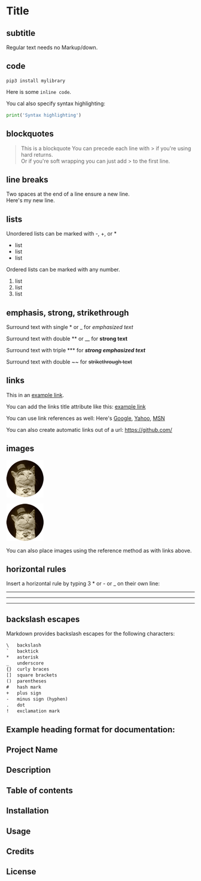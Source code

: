 # Title

## subtitle

Regular text needs no Markup/down.

## code
```
pip3 install mylibrary
```
Here is some `inline code`.

You cal also specify syntax highlighting:

```python
print('Syntax highlighting')
```

## blockquotes

> This is a blockquote
> You can precede each line with > if you're using hard returns.  
> Or if you're soft wrapping you can just add > to the first line.

## line breaks

Two spaces at the end of a line ensure a new line.  
Here's my new line.

## lists

Unordered lists can be marked with -, +, or *

* list
* list
* list

Ordered lists can be marked with any number.

1. list
1. list
1. list


## emphasis, strong, strikethrough

Surround text with single \* or \_ for
*emphasized text*

Surround text with double \*\* or \_\_ for
**strong text**

Surround text with triple \*\*\* for
***strong emphasized text***

Surround text with double \~\~ for
~~strikethrough text~~

## links

This in an [example link](https://daringfireball.net/projects/markdown/syntax).

You can add the links title attribute like this:
[example link](https://github.com/ "Title goes here")

You can use link references as well:
Here's [Google][1], [Yahoo][2], [MSN][3]

[1]: http://google.com/        "Google"
[2]: http://search.yahoo.com/  "Yahoo Search"
[3]: http://search.msn.com/    "MSN Search"

You can also create automatic links out of a url:
<https://github.com/>


## images

![Alt text](/data/cat.png)

![Alt text](/data/cat.png "Optional title")

You can also place images using the reference method as with links above.

## horizontal rules

Insert a horizontal rule by typing 3 * or - or _ on their own line:

***
___
---

## backslash escapes

Markdown provides backslash escapes for the following characters:

```
\   backslash
`   backtick
*   asterisk
_   underscore
{}  curly braces
[]  square brackets
()  parentheses
#   hash mark
+   plus sign
-   minus sign (hyphen)
.   dot
!   exclamation mark
```

## Example heading format for documentation:
## Project Name
## Description
## Table of contents
## Installation
## Usage
## Credits
## License

